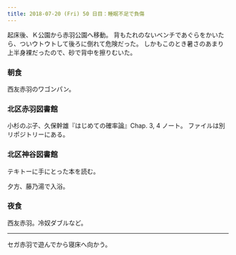 ```yaml
---
title: 2018-07-20 (Fri) 50 日目：睡眠不足で負傷
---
```


起床後、Ｋ公園から赤羽公園へ移動。
背もたれのないベンチであぐらをかいたら、ついウトウトして後ろに倒れて危険だった。
しかもこのとき暑さのあまり上半身裸だったので、砂で背中を擦りむいた。

### 朝食

西友赤羽のワゴンパン。

### 北区赤羽図書館

小杉のぶ子、久保幹雄『はじめての確率論』Chap. 3, 4 ノート。
ファイルは別リポジトリーにある。

### 北区神谷図書館

テキトーに手にとった本を読む。

夕方、藤乃湯で入浴。

### 夜食

西友赤羽。冷奴ダブルなど。

---

セガ赤羽で遊んでから寝床へ向かう。
